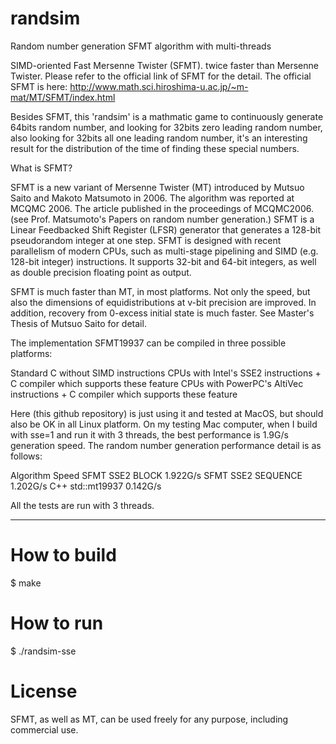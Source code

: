 # randsim
Random number generation SFMT algorithm with multi-threads

SIMD-oriented Fast Mersenne Twister (SFMT). twice faster than Mersenne Twister. Please refer to the official link of SFMT for the detail.
The official SFMT is here: http://www.math.sci.hiroshima-u.ac.jp/~m-mat/MT/SFMT/index.html

Besides SFMT, this 'randsim' is a mathmatic game to continuously generate 64bits random number, and looking for 32bits zero leading random number, also looking for 32bits all one leading random number, it's an interesting result for the distribution of the time of finding these special numbers.

What is SFMT?

SFMT is a new variant of Mersenne Twister (MT) introduced by Mutsuo Saito and Makoto Matsumoto in 2006. The algorithm was reported at MCQMC 2006. The article published in the proceedings of MCQMC2006. (see Prof. Matsumoto's Papers on random number generation.) SFMT is a Linear Feedbacked Shift Register (LFSR) generator that generates a 128-bit pseudorandom integer at one step. SFMT is designed with recent parallelism of modern CPUs, such as multi-stage pipelining and SIMD (e.g. 128-bit integer) instructions. It supports 32-bit and 64-bit integers, as well as double precision floating point as output.

SFMT is much faster than MT, in most platforms. Not only the speed, but also the dimensions of equidistributions at v-bit precision are improved. In addition, recovery from 0-excess initial state is much faster. See Master's Thesis of Mutsuo Saito for detail.

The implementation SFMT19937 can be compiled in three possible platforms:

Standard C without SIMD instructions
CPUs with Intel's SSE2 instructions + C compiler which supports these feature
CPUs with PowerPC's AltiVec instructions + C compiler which supports these feature

Here (this github repository) is just using it and tested at MacOS, but should also be OK in all Linux platform.
On my testing Mac computer, when I build with sse=1 and run it with 3 threads, the best performance is 1.9G/s generation speed. The random number generation performance detail is as follows:

Algorithm           Speed
SFMT SSE2 BLOCK     1.922G/s
SFMT SSE2 SEQUENCE  1.202G/s
C++ std::mt19937    0.142G/s

All the tests are run with 3 threads.

----------------------------------------

# How to build

$ make

# How to run

$ ./randsim-sse

# License

SFMT, as well as MT, can be used freely for any purpose, including commercial use.
